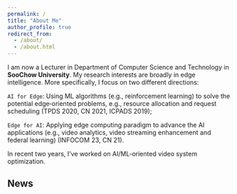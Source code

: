 ```yaml
---
permalink: /
title: "About Me"
author_profile: true
redirect_from: 
  - /about/
  - /about.html
---
```


I am now a Lecturer in Department of Computer Science and Technology in **SooChow University**. My research interests are broadly in edge intelligence. More specifically, I focus on two different directions:

 `AI for Edge`: Using ML algorithms (e.g., reinforcement learning) to solve the potential edge‑oriented problems, e.g., resource allocation and request scheduling (TPDS 2020, CN 2021, ICPADS 2019);
 
 `Edge for AI`: Applying edge computing paradigm to advance the AI applications (e.g., video analytics, video streaming enhancement and federal learning) (INFOCOM 23, CN 21).
 
In recent two years, I’ve worked on AI/ML‑oriented video system optimization.

## __News__

